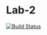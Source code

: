 # Lab-2
[![Build Status](https://travis-ci.org/AlexGorbachev2198/Lab-2.svg?branch=master)](https://travis-ci.org/AlexGorbachev2198/Lab-2)
